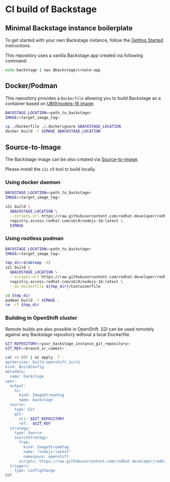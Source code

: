 # CI build of Backstage

## Minimal Backstage instance boilerplate

To get started with your own Backstage instance, follow the [Getting Started](https://backstage.io/docs/getting-started/) instructions.

This repository uses a vanilla Backstage app created via following command:

```bash
echo backstage | npx @backstage/create-app
```

## Docker/Podman

This repository provides a `Dockerfile` allowing you to build Backstage as a container based on [UBI9/nodejs-16 image](https://catalog.redhat.com/software/containers/ubi9/nodejs-16/61a60604c17162a20c1c6a2e):

```bash
BACKSTAGE_LOCATION=<path_to_backstage>
IMAGE=<target_image_tag>

cp ./Dockerfile ./.dockerignore $BACKSTAGE_LOCATION
docker build -t $IMAGE $BACKSTAGE_LOCATION
```

## Source-to-Image

The Backstage image can be also created via [Source-to-Image](https://github.com/openshift/source-to-image).

Please install the `s2i` cli tool to build locally.

### Using docker daemon

```bash
BACKSTAGE_LOCATION=<path_to_backstage>
IMAGE=<target_image_tag>

s2i build \
  $BACKSTAGE_LOCATION \
  --scripts-url https://raw.githubusercontent.com/redhat-developer/redhat-backstage-build/main/.s2i/bin/ \
  registry.access.redhat.com/ubi9/nodejs-16:latest \
  $IMAGE
```

### Using rootless podman

```bash
BACKSTAGE_LOCATION=<path_to_backstage>
IMAGE=<target_image_tag>

tmp_dir=$(mktemp -d)
s2i build \
  $BACKSTAGE_LOCATION \
  --scripts-url https://raw.githubusercontent.com/redhat-developer/redhat-backstage-build/main/.s2i/bin/ \
  registry.access.redhat.com/ubi9/nodejs-16:latest \
  --as-dockerfile ${tmp_dir}/Containerfile

cd $tmp_dir
podman build -t $IMAGE .
rm -rf $tmp_dir
```

### Building in OpenShift cluster

Remote builds are also possible in OpenShift. S2I can be used remotely against any Backstage repository without a local Dockerfile.

```bash
GIT_REPOSITORY=<your_backstage_instance_git_repository>
GIT_REF=<branch_or_commit>

cat << EOF | oc apply -f -
apiVersion: build.openshift.io/v1
kind: BuildConfig
metadata:
  name: backstage
spec:
  output:
    to:
      kind: ImageStreamTag
      name: backstage
  source:
    type: Git
    git:
      uri: $GIT_REPOSITORY
      ref:  $GIT_REF
  strategy:
    type: Source
    sourceStrategy:
      from:
        kind: ImageStreamTag
        name: "nodejs:latest"
        namespace: openshift
      scripts: https://raw.githubusercontent.com/redhat-developer/redhat-backstage-build/main/.s2i/bin/
  triggers:
  - type: ConfigChange
EOF
```
